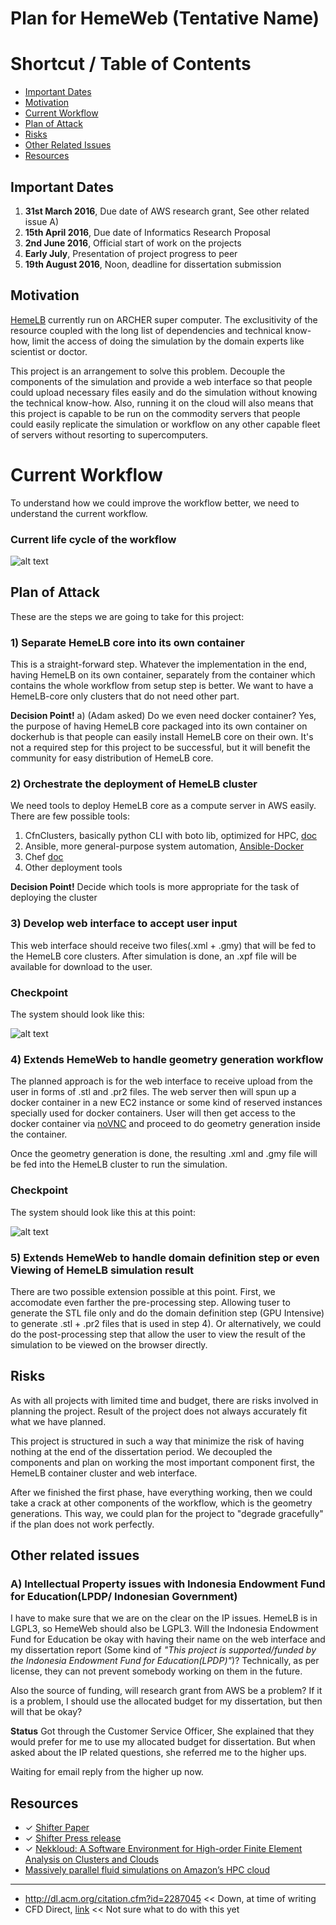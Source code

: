 # **Plan for HemeWeb (Tentative Name)**

# Shortcut / Table of Contents
* [Important Dates](#important-dates)
* [Motivation](#motivation)
* [Current Workflow](#current-workflow)
* [Plan of Attack](#plan-of-attack)
* [Risks](#risks)
* [Other Related Issues](#other-related-issues)
* [Resources](#resources)


## Important Dates

1. **31st March 2016**, Due date of AWS research grant, See other
   related issue A)
2. **15th April 2016**, Due date of Informatics Research Proposal
3. **2nd June 2016**, Official start of work on the projects
4. **Early July**, Presentation of project progress to peer
5. **19th August 2016**, Noon, deadline for dissertation submission



## Motivation

[HemeLB](https://github.com/UCL/hemelb) currently run on ARCHER super
computer. The exclusitivity of the resource coupled with the long list
of dependencies and technical know-how, limit the access of doing the
simulation by the domain experts like scientist or doctor.

This project is an arrangement to solve this problem. Decouple the
components of the simulation and provide a web interface so that people
could upload necessary files easily and do the simulation without
knowing the technical know-how. Also, running it on the cloud will also
means that this project is capable to be run on the commodity servers
that people could easily replicate the simulation or workflow on any
other capable fleet of servers without resorting to supercomputers.


# Current Workflow

To understand how we could improve the workflow better, we need to
understand the current workflow.

### Current life cycle of the workflow


![alt text](resources/images/HemeLB-workflow.png "HemeLB current workflow")




## Plan of Attack
These are the steps we are going to take for this project:

### 1) Separate HemeLB core into its own container
This is a straight-forward step. Whatever the implementation in the end, having HemeLB on its own container, separately from the container which contains the whole workflow from setup step is better. We want to have a HemeLB-core only clusters that do not need other part.

**Decision Point!**
a)  (Adam asked) Do we even need docker container? Yes, the purpose of having HemeLB core packaged into its own container on dockerhub is that people can easily install HemeLB core on their own. It's not a required step for this project to be successful, but it will benefit the community for easy distribution of HemeLB core.

### 2) Orchestrate the deployment of HemeLB cluster

We need tools to deploy HemeLB core as a compute server in AWS easily. There are few possible tools:

1. CfnClusters, basically python CLI with boto lib, optimized for HPC, [doc](http://cfncluster.readthedocs.org/en/latest/hello_world.html)
2. Ansible, more general-purpose system automation, [Ansible-Docker](https://www.ansible.com/docker)
3. Chef [doc](https://www.chef.io/chef/)
4. Other deployment tools

**Decision Point!**
Decide which tools is more appropriate for the task of deploying the cluster

### 3) Develop web interface to accept user input

This web interface should receive two files(.xml + .gmy) that will be
fed to the HemeLB core clusters. After simulation is done, an .xpf file
will be available for download to the user.


### Checkpoint

The system should look like this:

![alt text](resources/images/HemeWeb-phase-1.png "Phase 1 of HemeWeb")


### 4) Extends HemeWeb to handle geometry generation workflow

The planned approach is for the web interface to receive upload from the
user in forms of .stl and .pr2 files. The web server then will spun up
a docker container in a new EC2 instance or some kind of reserved
instances specially used for docker containers. User will then get
access to the docker container via [noVNC](https://github.com/kanaka/noVNC) 
and proceed to do geometry generation inside the container.

Once the geometry generation is done, the resulting .xml and .gmy file
will be fed into the HemeLB cluster to run the simulation.

### Checkpoint

The system should look like this at this point:

![alt text](resources/images/HemeWeb-phase-2.png "Phase 2 of HemeWeb")


### 5) Extends HemeWeb to handle domain definition step or even Viewing of HemeLB simulation result

There are two possible extension possible at this point. First, we
accomodate even farther the pre-processing step. Allowing tuser to
generate the STL file only and do the domain definition step (GPU
Intensive) to generate .stl + .pr2 files that is used in step 4). Or
alternatively, we could do the post-processing step that allow the user
to view the result of the simulation to be viewed on the browser
directly.




## Risks

As with all projects with limited time and budget, there are risks
involved in planning the project. Result of the project does not always
accurately fit what we have planned.

This project is structured in such a way that minimize the
risk of having nothing at the end of the dissertation period. We
decoupled the components and plan on working the most important
component first, the HemeLB container cluster and web interface.

After we finished the first phase, have everything working, then we
could take a crack at other components of the workflow, which is the
geometry generations. This way, we could plan for the project to
"degrade gracefully" if the plan does not work perfectly.



## Other related issues

### A) Intellectual Property issues with Indonesia Endowment Fund for Education(LPDP/ Indonesian Government)
I have to make sure that we are on the clear on the IP issues. HemeLB is in LGPL3, so HemeWeb should also be LGPL3. Will the Indonesia Endowment Fund for Education be okay with having their name on the web interface and my dissertation report (Some kind of *"This project is supported/funded by the Indonesia Endowment Fund for Education(LPDP)"*)? Technically, as per license, they can not prevent somebody working on them in the future.

Also the source of funding, will research grant from AWS be a problem?
If it is a problem, I should use the allocated budget for my
dissertation, but then will that be okay?

**Status**
Got through the Customer Service Officer, She explained that they would
prefer for me to use my allocated budget for dissertation. But when
asked about the IP related questions, she referred me to the higher ups.

Waiting for email reply from the higher up now.



## Resources

* ✓ [Shifter Paper](https://www.nersc.gov/assets/Uploads/cug2015udi.pdf)
* ✓ [Shifter Press release](https://www.nersc.gov/news-publications/nersc-news/nersc-center-news/2015/shifter-makes-container-based-hpc-a-breeze/)
* ✓ [Nekkloud: A Software Environment for High-order
Finite Element Analysis on Clusters and Clouds](https://www.chriscantwell.co.uk/wp-content/uploads/2013/09/nekkloud.pdf)
* [Massively parallel fluid simulations on
Amazon’s HPC cloud](http://ieeexplore.ieee.org/xpls/abs_all.jsp?arnumber=6123441)

---
* http://dl.acm.org/citation.cfm?id=2287045  << Down, at time of writing
* CFD Direct, [link](http://cfd.direct/cloud/) << Not sure what to do with this yet
